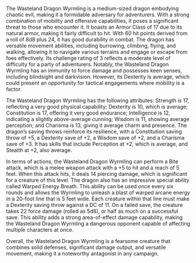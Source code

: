 The Wasteland Dragon Wyrmling is a medium-sized dragon embodying chaotic evil, making it a formidable adversary for adventurers. With a strong combination of mobility and offensive capabilities, it poses a significant threat to those who encounter it. It boasts an Armor Class of 17 due to its natural armor, making it fairly difficult to hit. With 60 hit points derived from a roll of 8d8 plus 24, it has good durability in combat. The dragon has versatile movement abilities, including burrowing, climbing, flying, and walking, allowing it to navigate various terrains and engage or escape from foes effectively. Its challenge rating of 3 reflects a moderate level of difficulty for a party of adventurers. Notably, the Wasteland Dragon Wyrmling has an immunity to force damage and possesses keen senses, including blindsight and darkvision. However, its Dexterity is average, which could present an opportunity for tactical engagements where mobility is a factor.

The Wasteland Dragon Wyrmling has the following attributes: Strength is 17, reflecting a very good physical capability; Dexterity is 10, which is average; Constitution is 17, offering it very good endurance; Intelligence is 12, indicating a slightly above-average cunning; Wisdom is 11, showing average perception; and Charisma is 13, giving it average charm and presence. The dragon’s saving throws reinforce its resilience, with a Constitution saving throw of +5, a Dexterity save of +2, a Wisdom save of +2, and a Charisma save of +3. It has skills that include Perception at +2, which is average, and Stealth at +2, also average. 

In terms of actions, the Wasteland Dragon Wyrmling can perform a Bite attack, which is a melee weapon attack with a +5 to hit and a reach of 5 feet. When this attack hits, it deals 14 piercing damage, which is significant for a creature of this level. The dragon also has an impressive special ability called Warped Energy Breath. This ability can be used once every six rounds and allows the Wyrmling to unleash a blast of warped arcane energy in a 20-foot line that is 5 feet wide. Each creature within that line must make a Dexterity saving throw against a DC of 11. On a failed save, the creature takes 22 force damage (rolled as 5d8), or half as much on a successful save. This ability adds a strong area-of-effect damage capability, making the Wasteland Dragon Wyrmling a dangerous opponent capable of affecting multiple characters at once.

Overall, the Wasteland Dragon Wyrmling is a fearsome creature that combines solid defenses, significant damage output, and versatile movement, making it a noteworthy antagonist in any campaign.